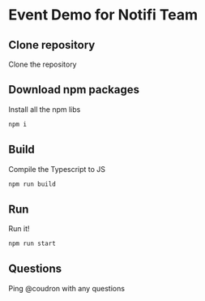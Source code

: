 # Event Demo for Notifi Team

## Clone repository

Clone the repository

## Download npm packages

Install all the npm libs

```sh
npm i
```

## Build

Compile the Typescript to JS

```sh
npm run build
```
## Run

Run it!

```sh
npm run start
```

## Questions

Ping @coudron with any questions